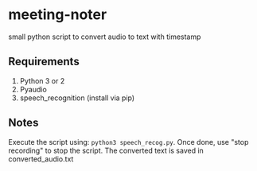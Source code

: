 # meeting-noter
small python script to convert audio to text with timestamp

## Requirements
1. Python 3 or 2
2. Pyaudio
3. speech_recognition (install via pip)

## Notes
Execute the script using: `python3 speech_recog.py`. 
Once done, use "stop recording" to stop the script. 
The converted text is saved in converted_audio.txt
 
 
